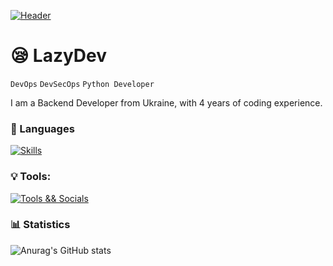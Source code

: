[![Header](https://i.postimg.cc/s259SrTx/lazydevbanner.png)](https://devbutlazy.vn.ua/)

# 😪 LazyDev

`DevOps` `DevSecOps` `Python Developer`    

I am a Backend Developer from Ukraine, with 4 years of coding experience.


### 🔧 Languages
[![Skills](https://skillicons.dev/icons?i=python,cpp,html,css)](https://skillicons.dev)
### 💡 Tools:
[![Tools && Socials](https://skillicons.dev/icons?i=vscode,visualstudio,git,discord,cmake)](https://skillicons.dev)

### 📊 Statistics
![Anurag's GitHub stats](https://github-readme-stats.vercel.app/api?username=devbutlazy&show_icons=true&theme=dark)
